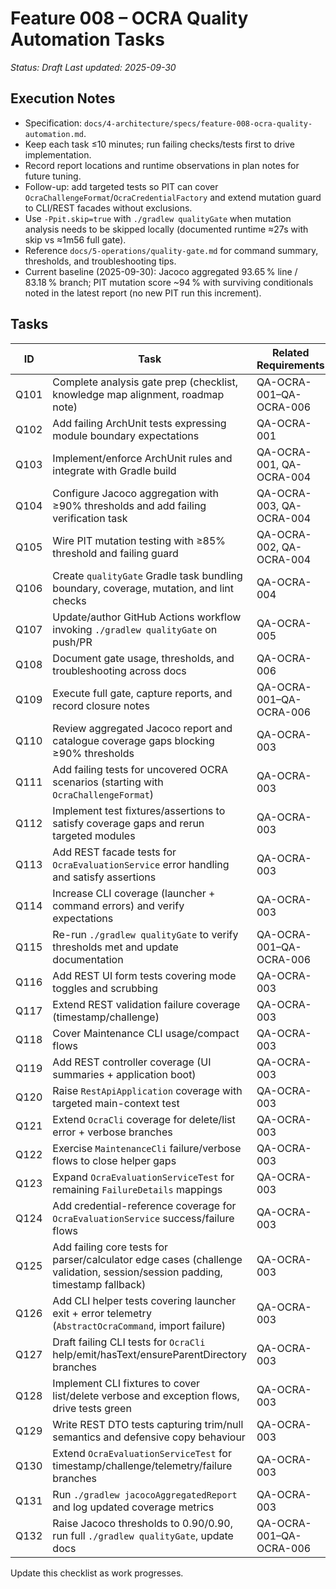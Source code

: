 # Feature 008 – OCRA Quality Automation Tasks

_Status: Draft_
_Last updated: 2025-09-30_

## Execution Notes
- Specification: `docs/4-architecture/specs/feature-008-ocra-quality-automation.md`.
- Keep each task ≤10 minutes; run failing checks/tests first to drive implementation.
- Record report locations and runtime observations in plan notes for future tuning.
- Follow-up: add targeted tests so PIT can cover `OcraChallengeFormat`/`OcraCredentialFactory` and extend mutation guard to CLI/REST facades without exclusions.
- Use `-Ppit.skip=true` with `./gradlew qualityGate` when mutation analysis needs to be skipped locally (documented runtime ≈27s with skip vs ≈1m56 full gate).
- Reference `docs/5-operations/quality-gate.md` for command summary, thresholds, and troubleshooting tips.
- Current baseline (2025-09-30): Jacoco aggregated 93.65 % line / 83.18 % branch; PIT mutation score ~94 % with surviving conditionals noted in the latest report (no new PIT run this increment).

## Tasks
| ID | Task | Related Requirements | Status |
|----|------|----------------------|--------|
| Q101 | Complete analysis gate prep (checklist, knowledge map alignment, roadmap note) | QA-OCRA-001–QA-OCRA-006 | ✅ |
| Q102 | Add failing ArchUnit tests expressing module boundary expectations | QA-OCRA-001 | ✅ |
| Q103 | Implement/enforce ArchUnit rules and integrate with Gradle build | QA-OCRA-001, QA-OCRA-004 | ✅ |
| Q104 | Configure Jacoco aggregation with ≥90% thresholds and add failing verification task | QA-OCRA-003, QA-OCRA-004 | ✅ |
| Q105 | Wire PIT mutation testing with ≥85% threshold and failing guard | QA-OCRA-002, QA-OCRA-004 | ✅ |
| Q106 | Create `qualityGate` Gradle task bundling boundary, coverage, mutation, and lint checks | QA-OCRA-004 | ✅ |
| Q107 | Update/author GitHub Actions workflow invoking `./gradlew qualityGate` on push/PR | QA-OCRA-005 | ✅ |
| Q108 | Document gate usage, thresholds, and troubleshooting across docs | QA-OCRA-006 | ✅ |
| Q109 | Execute full gate, capture reports, and record closure notes | QA-OCRA-001–QA-OCRA-006 | ✅ |
| Q110 | Review aggregated Jacoco report and catalogue coverage gaps blocking ≥90% thresholds | QA-OCRA-003 | ✅ |
| Q111 | Add failing tests for uncovered OCRA scenarios (starting with `OcraChallengeFormat`) | QA-OCRA-003 | ✅ |
| Q112 | Implement test fixtures/assertions to satisfy coverage gaps and rerun targeted modules | QA-OCRA-003 | ✅ |
| Q113 | Add REST facade tests for `OcraEvaluationService` error handling and satisfy assertions | QA-OCRA-003 | ✅ |
| Q114 | Increase CLI coverage (launcher + command errors) and verify expectations | QA-OCRA-003 | ✅ |
| Q115 | Re-run `./gradlew qualityGate` to verify thresholds met and update documentation | QA-OCRA-001–QA-OCRA-006 | ☐ |
| Q116 | Add REST UI form tests covering mode toggles and scrubbing | QA-OCRA-003 | ✅ |
| Q117 | Extend REST validation failure coverage (timestamp/challenge) | QA-OCRA-003 | ✅ |
| Q118 | Cover Maintenance CLI usage/compact flows | QA-OCRA-003 | ✅ |
| Q119 | Add REST controller coverage (UI summaries + application boot) | QA-OCRA-003 | ✅ |
| Q120 | Raise `RestApiApplication` coverage with targeted main-context test | QA-OCRA-003 | ✅ |
| Q121 | Extend `OcraCli` coverage for delete/list error + verbose branches | QA-OCRA-003 | ✅ |
| Q122 | Exercise `MaintenanceCli` failure/verbose flows to close helper gaps | QA-OCRA-003 | ✅ |
| Q123 | Expand `OcraEvaluationServiceTest` for remaining `FailureDetails` mappings | QA-OCRA-003 | ✅ |
| Q124 | Add credential-reference coverage for `OcraEvaluationService` success/failure flows | QA-OCRA-003 | ✅ |
| Q125 | Add failing core tests for parser/calculator edge cases (challenge validation, session/session padding, timestamp fallback) | QA-OCRA-003 | ✅ |
| Q126 | Add CLI helper tests covering launcher exit + error telemetry (`AbstractOcraCommand`, import failure) | QA-OCRA-003 | ✅ |
| Q127 | Draft failing CLI tests for `OcraCli` help/emit/hasText/ensureParentDirectory branches | QA-OCRA-003 | ✅ |
| Q128 | Implement CLI fixtures to cover list/delete verbose and exception flows, drive tests green | QA-OCRA-003 | ✅ |
| Q129 | Write REST DTO tests capturing trim/null semantics and defensive copy behaviour | QA-OCRA-003 | ✅ |
| Q130 | Extend `OcraEvaluationServiceTest` for timestamp/challenge/telemetry/failure branches | QA-OCRA-003 | ✅ |
| Q131 | Run `./gradlew jacocoAggregatedReport` and log updated coverage metrics | QA-OCRA-003 | ✅ |
| Q132 | Raise Jacoco thresholds to 0.90/0.90, run full `./gradlew qualityGate`, update docs | QA-OCRA-001–QA-OCRA-006 | ☐ |

Update this checklist as work progresses.
